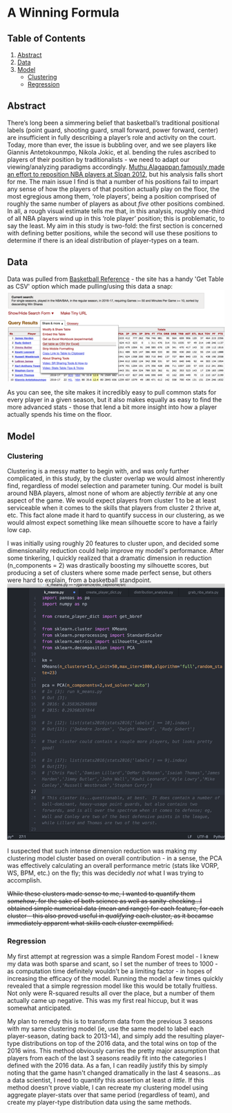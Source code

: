   
# A Winning Formula    

## Table of Contents  
1. [Abstract](#abstract)  
2. [Data](#data)  
3. [Model](#model)
    * [Clustering](#clustering)
    * [Regression](#regression)
    

  
## Abstract

There’s long been a simmering belief that basketball’s traditional positional labels
(point guard, shooting guard, small forward, power forward, center) are insufficient in
fully describing a player’s role and activity on the court. Today, more than ever, the
issue is bubbling over, and we see players like Giannis Antetokounmpo, Nikola Jokic, et
al. bending the rules ascribed to players of their position by traditionalists - we need to
adapt our viewing/analyzing paradigms accordingly. [Muthu Alagappan famously made
an effort to reposition NBA players at Sloan 2012](http://www.sloansportsconference.com/wp-content/uploads/2012/03/Alagappan-Muthu-EOSMarch2012PPT.pdf), but his analysis falls short for me.
The main issue I find is that a number of his positions fail to impart any sense of how
the players of that position actually play on the floor, the most egregious among them,
‘role players’, being a position comprised of roughly the same number of players as
about *five* other positions combined. In all, a rough visual estimate tells me that, in this
analysis, roughly one-third of all NBA players wind up in this ‘role player’ position; this
is problematic, to say the least.
My aim in this study is two-fold: the first section is concerned with defining better
positions, while the second will use these positions to determine if there is an ideal
distribution of player-types on a team.
  
  
## Data
  
Data was pulled from [Basketball Reference](http://basketball-reference.com) - the site has a handy 'Get Table as CSV' option which made pulling/using this data a snap: 
![basketball reference](https://github.com/tilla232/dsi_capstone/blob/master/img/bbref.png?raw=true)  

As you can see, the site makes it incredibly easy to pull common stats for every player in a given season, but it also makes equally as easy to find the more advanced stats - those that lend a bit more insight into how a player actually spends his time on the floor.
   
## Model  
### Clustering
Clustering is a messy matter to begin with, and was only further complicated, in this study, by the cluster overlap we would almost inherently find, regardless of model selection and parameter tuning.  Our model is built around NBA players, almost none of whom are abjectly *terrible* at any one aspect of the game.  We would expect players from cluster 1 to be at least serviceable when it comes to the skills that players from cluster 2 thrive at, etc.  This fact alone made it hard to quantify success in our clustering, as we would almost expect something like mean silhouette score to have a fairly low cap. 

I was initially using roughly 20 features to cluster upon, and decided some dimensionality reduction could help improve my model's performance.  After some tinkering, I quickly realized that a dramatic dimension in reduction (n_components = 2) was drastically boosting my silhouette scores, but producing a set of clusters where some made perfect sense, but others were hard to explain, from a basketball standpoint.   
![cluster snippet](https://github.com/tilla232/dsi_capstone/blob/master/img/cluster_snippet.png?raw=true)  
  
 
I suspected that such intense dimension reduction was making my clustering model cluster based on overall contribution - in a sense, the PCA was effectively calculating an overall performance metric (stats like VORP, WS, BPM, etc.) on the fly; this was decidedly *not* what I was trying to accomplish.  
  
  
~~While these clusters made sense to me, I wanted to quantify them *somehow*, for the sake of both science as well as sanity-checking...I obtained simple numerical data (mean and range) for each feature, for each cluster - this also proved useful in *qualifying* each cluster, as it becamse immediately apparent what skills each cluster exemplified.~~

### Regression
My first attempt at regression was a simple Random Forest model - I knew my data was both sparse and scant, so I set the number of trees to 1000 - as computation time definitely wouldn't be a limiting factor - in hopes of increasing the efficacy of the model.  Running the model a few times quickly revealed that a simple regression model like this would be totally fruitless.  Not only were R-squared results all over the place, but a number of them actually came up negative.  This was my first real hiccup, but it was somewhat anticipated.  

My plan to remedy this is to transform data from the previous 3 seasons with my same clustering model (ie, use the same model to label each player-season, dating back to 2013-14), and simply add the resulting player-type distributions on top of the 2016 data, and the total wins on top of the 2016 wins.  This method obviously carries the pretty major assumption that players from each of the last 3 seasons readily fit into the categories I defined with the 2016 data.  As a fan, I can readily justify this by simply noting that the game hasn't changed dramatically in the last 4 seasons...as a data scientist, I need to quantify this assertion at least *a little*.  If this method doesn't prove viable, I can recreate my clustering model using aggregate player-stats over that same period (regardless of team), and create my player-type distribution data using the same methods.  

